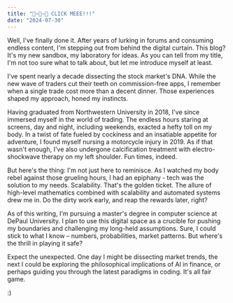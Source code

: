 ```yaml
---
title: "👋~👋~👋 CLICK MEEE!!!"
date: "2024-07-30"
---
```


Well, I've finally done it. After years of lurking in forums and consuming endless content, I'm stepping out from behind the digital curtain. This blog? It's my new sandbox, my laboratory for ideas. As you can tell from my title, I'm not too sure what to talk about, but let me introduce myself at least.

I've spent nearly a decade dissecting the stock market's DNA. While the new wave of traders cut their teeth on commission-free apps, I remember when a single trade cost more than a decent dinner. Those experiences shaped my approach, honed my instincts.

Having graduated from Northwestern University in 2018, I've since immersed myself in the world of trading. The endless hours staring at screens, day and night, including weekends, exacted a hefty toll on my body. In a twist of fate fueled by cockiness and an insatiable appetite for adventure, I found myself nursing a motorcycle injury in 2019. As if that wasn't enough, I've also undergone calcification treatment with electro-shockwave therapy on my left shoulder. Fun times, indeed.

But here's the thing: I'm not just here to reminisce. As I watched my body rebel against those grueling hours, I had an epiphany - tech was the solution to my needs. Scalability. That's the golden ticket. The allure of high-level mathematics combined with scalability and automated systems drew me in. Do the dirty work early, and reap the rewards later, right?

As of this writing, I'm pursuing a master's degree in computer science at DePaul University. I plan to use this digital space as a crucible for pushing my boundaries and challenging my long-held assumptions. Sure, I could stick to what I know – numbers, probabilities, market patterns. But where's the thrill in playing it safe?

Expect the unexpected. One day I might be dissecting market trends, the next I could be exploring the philosophical implications of AI in finance, or perhaps guiding you through the latest paradigms in coding. It's all fair game.

:)
